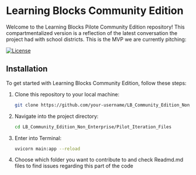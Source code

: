 # Learning Blocks Community Edition

Welcome to the Learning Blocks Pilote Community Edition repository! This compartmentalized version is a reflection of the latest conversation the project had with school districts. This is the MVP we are currently pitching:

[![License](https://img.shields.io/badge/License-MIT-blue.svg)](https://github.com/code4sac/learning-blocks?tab=MIT-1-ov-file#readme)

## Installation

To get started with Learning Blocks Community Edition, follow these steps:

1. Clone this repository to your local machine:
   ```bash
   git clone https://github.com/your-username/LB_Community_Edition_Non_Enterprise.git
   ```
2. Navigate into the project directory:
     ```bash
    cd LB_Community_Edition_Non_Enterprise/Pilot_Iteration_Files
     ```
3. Enter into Terminal:
     ```bash
     uvicorn main:app --reload 
     ```
3. Choose which folder you want to contribute to and check Readmd.md files to find issues regarding this part of the code
